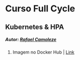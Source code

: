 # Curso Full Cycle

## Kubernetes & HPA

##### Autor: [Rafael Camoleze](mailto:contato@rafaelcamoleze.com)

1. Imagem no Docker Hub | [Link](https://hub.docker.com/r/camolezerafael/go-hpa)
